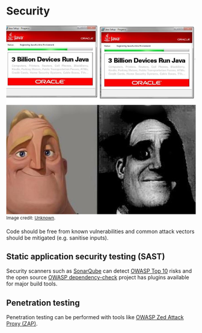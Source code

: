 <!-- markdownlint-disable MD033 -->
# Security

![security](/images/java.jpg)\
<sup>Image credit: [Unknown](https://knowyourmeme.com/memes/traumatized-mr-incredible-people-who-dont-know-vs-people-who-know).</sup>

Code should be free from known vulnerabilities and common attack vectors should be mitigated (e.g. sanitise inputs).

## Static application security testing (SAST)

Security scanners such as [SonarQube](https://www.sonarqube.org/features/security/) can detect [OWASP Top 10](https://owasp.org/www-project-top-ten/) risks and the open source [OWASP dependency-check](https://jeremylong.github.io/DependencyCheck/) project has plugins available for major build tools.

## Penetration testing

Penetration testing can be performed with tools like [OWASP Zed Attack Proxy (ZAP)](https://www.zaproxy.org/).
